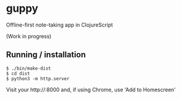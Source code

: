 # guppy

Offline-first note-taking app in ClojureScript

(Work in progress)

## Running / installation

```
$ ./bin/make-dist
$ cd dist
$ python3 -m http.server
```

Visit your http://<yourhost>:8000 and, if using Chrome, use 'Add to Homescreen'

